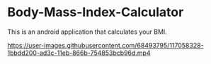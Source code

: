 # Body-Mass-Index-Calculator
This is an android application that calculates your BMI.


https://user-images.githubusercontent.com/68493795/117058328-1bbdd200-ad3c-11eb-866b-754853bcb96d.mp4




